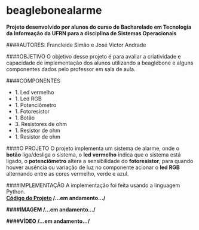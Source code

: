 # beaglebonealarme
**Projeto desenvolvido por alunos do curso de Bacharelado em Tecnologia da Informação da UFRN para a disciplina de Sistemas Operacionais**

####AUTORES: 
Francleide Simão e José Victor Andrade

####OBJETIVO
O objetivo desse projeto é para avaliar a criatividade e capacidade de implementação dos alunos utilizando a beaglebone e alguns componentes dados pelo professor em sala de aula.

####COMPONENTES
<ul>
<li>1. Led vermelho</li>
<li>1. Led RGB</li>
<li>1. Potenciômetro</li>
<li>1. Fotoresistor</li>
<li>1. Botão</li>
<li>3. Resistores de ohm</li>
<li>1. Resistor de ohm</li>
<li>1. Resistor de ohm</li>
</ul>

####O PROJETO
O projeto implementa um sistema de alarme, onde o **botão** liga/desliga o sistema, o **led vermelho** indica que o sistema está ligado, o **potenciômetro** altera a sensibilidade do **fotoresistor**, para quando houver ausência ou variação de luz no componente acionar o **led RGB** alternando entre as cores vermelho, verde e azul.

####IMPLEMENTAÇÃO
A implementação foi feita usando a linguagem Python.<br><b>
<a href="">Código do Projeto</a>
/...em andamento.../

####IMAGEM
/...em andamento.../

####VÍDEO
/...em andamento.../
